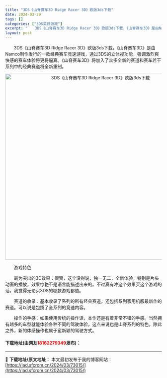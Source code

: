 ```yaml
---
title: "3DS《山脊赛车3D Ridge Racer 3D》欧版3ds下载"
date: 2024-03-29
tags: []
categories: ["3DS英日游戏"]
excerpt: "　　3DS《山脊赛车3D Ridge Racer 3D》欧版3ds下载，《山脊赛车3D》是由Namco制作发行的一款经典赛车竞速游戏，通过3DS的立体视功能，强调激烈爽快感的赛车体验将更将逼真。《山脊赛车3D》将加入了众多全新的赛道和赛车若干系列中的经典赛道将全新重制。 　　游戏特色 　　最为突出的&hellip;"
layout: post
---
```


 <p>　　3DS《山脊赛车3D Ridge Racer 3D》欧版3ds下载，《山脊赛车3D》是由Namco制作发行的一款经典赛车竞速游戏，通过3DS的立体视功能，强调激烈爽快感的赛车体验将更将逼真。《山脊赛车3D》将加入了众多全新的赛道和赛车若干系列中的经典赛道将全新重制。</p> <p align="center"><img align="" border="0" src="https://lad.sfcrom.cn/wp-content/uploads/2024/03/20240329_6606228960a5d.png" width="597" alt="3DS《山脊赛车3D Ridge Racer 3D》欧版3ds下载" /></p> <p>　　游戏特色</p> <p>　　最为突出的3D效果：很赞，这个没得说，独一无二，全新体验，特别是片头动画的播放，效果惊艳不是语言能描述出来的。不过真有冲这个效果买这个游戏的话，我觉得无论买3DS的哪款游戏都值。</p> <p>　　赛道的收录：基本收录了系列的所有经典赛道，还包括系列家用机版最新作的赛道。可以说是包揽了全系列的竞速内容。</p> <p>　　操作的手感：如果使用传统的操作话，本作还是有着非常不错的手感。当然拥有越多的车型就能体验各种不同的驾驶体验，这点来说也是山脊系列的特色，除此之外，新的体感操作也属于蛮新颖的驾驶方式。</p> <p><h4>下载地址(由网友<font color="red">18162279349</font>发布)：</h4></p> 

---
📖 **下载地址/原文地址：** 本文最初发布于我的博客网站：[https://lad.sfcrom.cn/2024/03/73015/](https://lad.sfcrom.cn/2024/03/73015/)
